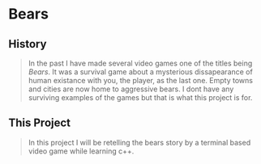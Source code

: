 # Bears

## History

> In the past I have made several video games one of the titles being _Bears_. It was a survival game about a mysterious dissapearance of human existance with you, the player, as the last one. Empty towns and cities are now home to aggressive bears. I dont have any surviving examples of the games but that is what this project is for.

## This Project

> In this project I will be retelling the bears story by a terminal based video game while learning c++.
